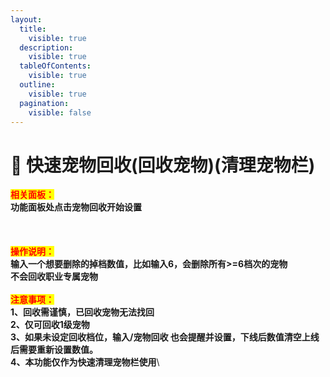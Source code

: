 ```yaml
---
layout:
  title:
    visible: true
  description:
    visible: true
  tableOfContents:
    visible: true
  outline:
    visible: true
  pagination:
    visible: false
---
```


# 🚩 快速宠物回收(回收宠物)(清理宠物栏)

<mark style="color:red;">**相关面板：**</mark>\
&#x20;  **功能面板处点击宠物回收开始设置**\
\
\
\
<mark style="color:red;">**操作说明：**</mark>\
&#x20;  **输入一个想要删除的掉档数值，比如输入6，会删除所有>=6档次的宠物**\
**不会回收职业专属宠物**\
\
<mark style="color:red;">**注意事项：**</mark>\
**1、回收需谨慎，已回收宠物无法找回**\
**2、仅可回收1级宠物**\
**3、如果未设定回收档位，输入/宠物回收 也会提醒并设置，下线后数值清空上线后需要重新设置数值。**\
**4、本功能仅作为快速清理宠物栏使用**\
